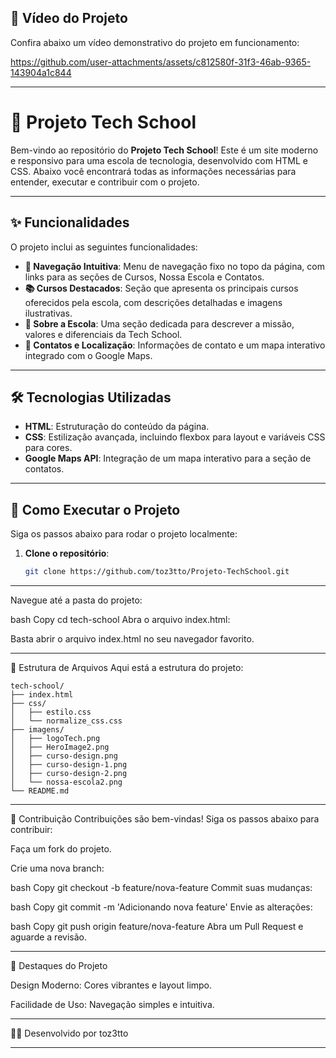 ## 🎥 Vídeo do Projeto

Confira abaixo um vídeo demonstrativo do projeto em funcionamento:


https://github.com/user-attachments/assets/c812580f-31f3-46ab-9365-143904a1c844


---

# 🚀 Projeto Tech School

Bem-vindo ao repositório do **Projeto Tech School**! Este é um site moderno e responsivo para uma escola de tecnologia, desenvolvido com HTML e CSS. Abaixo você encontrará todas as informações necessárias para entender, executar e contribuir com o projeto.

---

## ✨ Funcionalidades

O projeto inclui as seguintes funcionalidades:

- **🎯 Navegação Intuitiva**: Menu de navegação fixo no topo da página, com links para as seções de Cursos, Nossa Escola e Contatos.
- **📚 Cursos Destacados**: Seção que apresenta os principais cursos oferecidos pela escola, com descrições detalhadas e imagens ilustrativas.
- **🏫 Sobre a Escola**: Uma seção dedicada para descrever a missão, valores e diferenciais da Tech School.
- **📍 Contatos e Localização**: Informações de contato e um mapa interativo integrado com o Google Maps.

---

## 🛠️ Tecnologias Utilizadas

- **HTML**: Estruturação do conteúdo da página.
- **CSS**: Estilização avançada, incluindo flexbox para layout e variáveis CSS para cores.
- **Google Maps API**: Integração de um mapa interativo para a seção de contatos.

---

## 🚀 Como Executar o Projeto

Siga os passos abaixo para rodar o projeto localmente:

1. **Clone o repositório**:
   ```bash
   git clone https://github.com/toz3tto/Projeto-TechSchool.git

---

Navegue até a pasta do projeto:

bash
Copy
cd tech-school
Abra o arquivo index.html:

Basta abrir o arquivo index.html no seu navegador favorito.

---
📂 Estrutura de Arquivos
Aqui está a estrutura do projeto:

 ```
tech-school/
├── index.html
├── css/
│   ├── estilo.css
│   └── normalize_css.css
├── imagens/
│   ├── logoTech.png
│   ├── HeroImage2.png
│   ├── curso-design.png
│   ├── curso-design-1.png
│   ├── curso-design-2.png
│   └── nossa-escola2.png
└── README.md
```
---

🤝 Contribuição
Contribuições são bem-vindas! Siga os passos abaixo para contribuir:

Faça um fork do projeto.

Crie uma nova branch:

bash
Copy
git checkout -b feature/nova-feature
Commit suas mudanças:

bash
Copy
git commit -m 'Adicionando nova feature'
Envie as alterações:

bash
Copy
git push origin feature/nova-feature
Abra um Pull Request e aguarde a revisão.

---

🌟 Destaques do Projeto

Design Moderno: Cores vibrantes e layout limpo.

Facilidade de Uso: Navegação simples e intuitiva.

---

👨‍💻 Desenvolvido por
toz3tto

---
